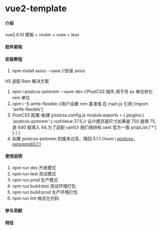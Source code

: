 <!--
 * @Author: Code-HHX
 * @Date: 2022-03-24 11:49:13
 * @LastEditors: Code-HHX
 * @LastEditTime: 2022-04-12 16:18:53
 * @Description:
-->

# vue2-template

#### 介绍

vue2.6.10 模板 + router + vuex + less

#### 软件架构

#### 安装教程

1. npm install axios --save //安装 axios

H5 适配 Rem 解决方案

1. npm i postcss-pxtorem --save-dev //PostCSS 插件,用于将 px 单位转化 rem 单位
2. npm i -S amfe-flexible //用户设置 rem 基准值 在 main.js 引用 [import 'amfe-flexible']
3. PostCSS 配置-新建 postcss.config.js
   module.exports = {
   plugins:{
   'postcss-pxtorem':{
   rootValue:37.5,// 设计图页面尺寸如果是 750 就填 75,是 640 就填入 64,为了适配 vantUI 我们保持和 vant 官方一致
   propList:['*']
   }
   }
   }
4. 如果 postcss-pxtorem 的版本过高，降回 5.1.1
   //num i postcss-pxtorem@5.1.1

#### 使用说明

1. npm run dev 开发模式
2. npm run test 测试模式
3. npm run prod 生产模式
4. npm run build:test 测试环境打包
5. npm run build:prod 生产环境打包
6. npm run lint 格式化代码

#### 参与贡献

#### 特技
